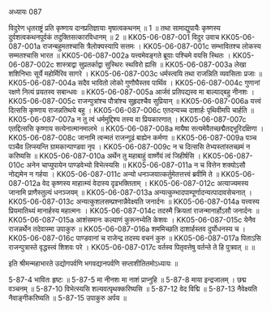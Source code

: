 अध्यायः 087

विदुरेण धृतराष्ट्रं प्रति कृष्णाय दानप्रतिज्ञायाः मृषात्वकथनम् ॥ 1 ॥ तथा सामाद्युपायैः कृष्णस्य दुर्वशत्वकथनपूर्वकं तदुक्तिसत्कारविधानम् ॥ 2 ॥
KK05-06-087-001	विदुर उवाच 
KK05-06-087-001a	राजन्बहुमतश्चासि त्रैलोक्यस्यापि सत्तमः ।
KK05-06-087-001c	सम्भावितश्च लोकस्य सम्मतश्चासि भारत ॥
KK05-06-087-002a	यत्त्वमेवङ्गते ब्रूयाः पश्चिमे वयसि स्थितः ।
KK05-06-087-002c	शास्त्राद्वा सुप्रतर्काद्वा सुस्थिरः स्थविरो ह्यसि ॥
KK05-06-087-003a	लेखा शशिनिभाः सूर्ये महोर्मिरिव सागरे ।
KK05-06-087-003c	धर्मस्त्वयि तथा राजन्निति व्यवसिताः प्रजाः ॥
KK05-06-087-004a	सदैव भावितो लोको गुणौघैस्तव पार्थिव ।
KK05-06-087-004c	गुणानां रक्षणे नित्यं प्रयतस्व सबान्धवः ॥
KK05-06-087-005a	आर्जवं प्रतिपद्यस्व मा बाल्याद्बहु नीनशः ।
KK05-06-087-005c	राजन्पुत्रांश्च पौत्रांश्च सुहृदश्चैव सुप्रियान् ॥
KK05-06-087-006a	यत्त्वं दित्ससि कृष्णाय राजन्नतिथये बहु ।
KK05-06-087-006c	एतदन्यच्च दाशार्हः पृथिवीमपि चार्हति ॥
KK05-06-087-007a	न तु त्वं धर्ममुद्दिश्य तस्य वा प्रियकारणात् ।
KK05-06-087-007c	एतद्दित्ससि कृष्णाय सत्येनात्मानमालभे ॥
KK05-06-087-008a	मायैषा सत्यमेवैतच्छद्मैतद्भूरिदक्षिणा ।
KK05-06-087-008c	जानामि त्वन्मतं राजन्गूढं बाह्येन कर्मणा ॥
KK05-06-087-009a	पञ्च पञ्चैव लिप्स्यन्ति ग्रामकान्पाण्डवा नृप ।
KK05-06-087-009c	न च दित्ससि तेभ्यस्तांस्तच्छमं न करिष्यसि ॥
KK05-06-087-010a	अर्थेन तु महाबाहुं वार्ष्णेयं त्वं जिहीर्षसि ।
KK05-06-087-010c	अनेन चाप्युपायेन पाण्डवेभ्यो विभेत्स्यसि ॥
KK05-06-087-011a	न च वित्तेन शक्योऽसौ नोद्यमेन न गर्हया ।
KK05-06-087-011c	अन्यो धनञ्जयात्कर्तुमेतत्तत्त्वं ब्रवीमि ते ॥
KK05-06-087-012a	वेद कृष्णस्य माहात्म्यं वेदास्य दृढभक्तिताम् ।
KK05-06-087-012c	अत्याज्यमस्य जानामि प्राणैस्तुल्यं धनञ्जयम् ॥
KK05-06-087-013a	अन्यत्कुम्भादपाम्पूर्णादन्यत्पादावसेचनात् ।
KK05-06-087-013c	अन्यत्कुशलसम्प्रश्नान्नैवेक्ष्यति जनार्दनः ॥
KK05-06-087-014a	यत्त्वस्य प्रियमातिथ्यं मानार्हस्य महात्मनः ।
KK05-06-087-014c	तदस्मै क्रियतां राजन्मानार्होऽसौ जनार्दनः ॥
KK05-06-087-015a	आशंसमानः कल्याणं कुरूनभ्येति केशवः ।
KK05-06-087-015c	येनैव राजन्नर्थेन तदेवास्मा उपाकुरु ॥
KK05-06-087-016a	शममिच्छति दाशार्हस्तव दुर्योधनस्य च ।
KK05-06-087-016c	पाण्डवानां च राजेन्द्र तदस्य वचनं कुरु ॥
KK05-06-087-017a	पिताऽसि राजन्पुत्रास्ते वृद्धस्त्वं शिशवः परे ।
KK05-06-087-017c	वर्तस्व पितृवत्तेषु वर्तन्ते ते हि पुत्रवत् ॥ ॥

इति श्रीमन्महाभारते उद्योगपर्वणि भगवद्यानपर्वणि सप्ताशीतितमोऽध्यायः ॥

5-87-4 भावितः हृष्टः ॥ 5-87-5 मा नीनशः मा नाशं प्राप्नुहि ॥ 5-87-8 माया इन्द्रजालम् । छद्म वञ्चनम् ॥ 5-87-10 विभेत्स्यसि शल्यवत्पृथक्करिष्यसि ॥ 5-87-12 वेद विद्मि ॥ 5-87-13 नैवेक्ष्यति नैवाङ्गीकरिष्यति ॥ 5-87-15 उपाकुरु अर्पय ॥
